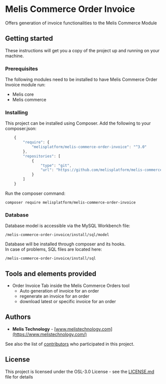 # Melis Commerce Order Invoice

Offers generation of invoice functionalities to the Melis Commerce Module

## Getting started

These instructions will get you a copy of the project up and running on your machine.

### Prerequisites

The following modules need to be installed to have Melis Commerce Order Invoice module run:
* Melis core
* Melis commerce
 
### Installing

This project can be installed using Composer. Add the following to your
composer.json:

```javascript
    {
        "require": {
            "melisplatform/melis-commerce-order-invoice": "^3.0"
        },
        "repositories": [
            {
                "type": "git",
                "url": "https://github.com/melisplatform/melis-commerce-order-invoice"
            }
        ]
    }
```

Run the composer command:
```
composer require melisplatform/melis-commerce-order-invoice
```

### Database    

Database model is accessible via the MySQL Workbench file:  
```
/melis-commerce-order-invoice/install/sql/model
```  
Database will be installed through composer and its hooks.  
In case of problems, SQL files are located here:  
```
/melis-commerce-order-invoice/install/sql  
```

## Tools and elements provided
* Order Invoice Tab inside the Melis Commerce Orders tool
  - Auto generation of invoice for an order
  - regenerate an invoice for an order
  - download latest or specific invoice for an order
 
## Authors

* **Melis Technology** - [www.melistechnology.com](https://www.melistechnology.com/)

See also the list of [contributors](https://github.com/melisplatform/melis-commerce-order-invoice/contributors) who participated in this project.


## License

This project is licensed under the OSL-3.0 License - see the [LICENSE.md](LICENSE.md) file for details
